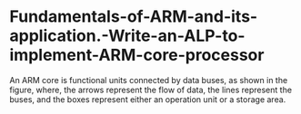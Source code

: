 # Fundamentals-of-ARM-and-its-application.-Write-an-ALP-to-implement-ARM-core-processor
An ARM core is functional units connected by data buses, as shown in the figure, where, the  arrows represent the flow of data, the lines represent the buses, and the boxes represent either  an operation unit or a storage area. 
